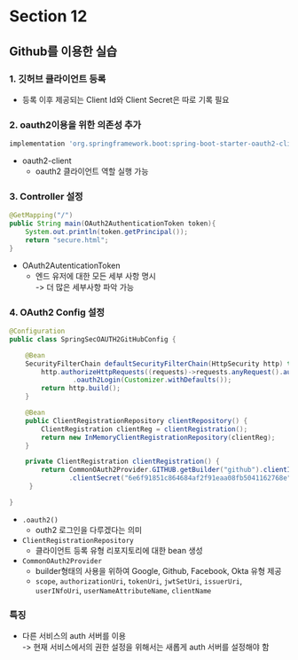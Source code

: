 # Section 12

## Github를 이용한 실습

### 1. 깃허브 클라이언트 등록

- 등록 이후 제공되는 Client Id와 Client Secret은 따로 기록 필요

### 2. oauth2이용을 위한 의존성 추가

```groovy
implementation 'org.springframework.boot:spring-boot-starter-oauth2-client'
```

- oauth2-client
  - oauth2 클라이언트 역할 실행 가능

### 3. Controller 설정

```Java
@GetMapping("/")
public String main(OAuth2AuthenticationToken token){
    System.out.println(token.getPrincipal());
    return "secure.html";
}
```

- OAuth2AutenticationToken
  - 엔드 유저에 대한 모든 세부 사항 명시 \
    -> 더 많은 세부사항 파악 가능

### 4. OAuth2 Config 설정

```Java
@Configuration
public class SpringSecOAUTH2GitHubConfig {

    @Bean
    SecurityFilterChain defaultSecurityFilterChain(HttpSecurity http) throws Exception {
        http.authorizeHttpRequests((requests)->requests.anyRequest().authenticated())
                .oauth2Login(Customizer.withDefaults());
        return http.build();
    }

    @Bean
    public ClientRegistrationRepository clientRepository() {
        ClientRegistration clientReg = clientRegistration();
        return new InMemoryClientRegistrationRepository(clientReg);
    }

    private ClientRegistration clientRegistration() {
		return CommonOAuth2Provider.GITHUB.getBuilder("github").clientId("8cf67ab304dc500092e3")
	           .clientSecret("6e6f91851c864684af2f91eaa08fb5041162768e").build();
	 }

}
```

- `.oauth2()`
  - outh2 로그인을 다루겠다는 의미
- `ClientRegistrationRepository`
  - 클라이언트 등록 유형 리포지토리에 대한 bean 생성
- `CommonOAuth2Provider`
  - builder형태의 사용을 위하여 Google, Github, Facebook, Okta 유형 제공
  - `scope`, `authorizationUri`, `tokenUri`, `jwtSetUri`, `issuerUri`, `userINfoUri`, `userNameAttributeName`, `clientName`

### 특징

- 다른 서비스의 auth 서버를 이용 \
  -> 현재 서비스에서의 권한 설정을 위해서는 새롭게 auth 서버를 설정해야 함
